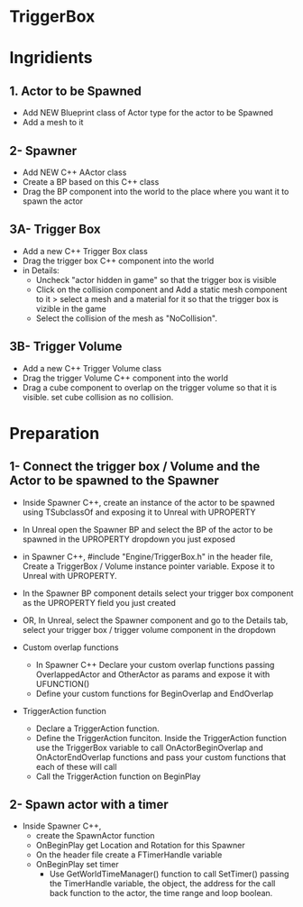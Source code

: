 # TriggerBox

# Ingridients
## 1. Actor to be Spawned
   - Add NEW Blueprint class of Actor type for the actor to be Spawned
   - Add a mesh to it

## 2- Spawner
   - Add NEW C++ AActor class
   - Create a BP based on this C++ class
   - Drag the BP component into the world to the place where you want it to spawn the actor

## 3A- Trigger Box
   - Add a new C++ Trigger Box class
   - Drag the trigger box C++ component into the world
   - in Details:
     - Uncheck "actor hidden in game" so that the trigger box is visible
     - Click on the collision component and Add a static mesh component to it > select a mesh and a material for it so that the trigger box is vizible in the game
     - Select the collision of the mesh as "NoCollision".

## 3B- Trigger Volume
   - Add a new C++ Trigger Volume class
   - Drag the trigger Volume C++ component into the world
   - Drag a cube component to overlap on the trigger volume so that it is visible. set cube collision as no collision.

# Preparation

## 1- Connect the trigger box / Volume and the Actor to be spawned to the Spawner
   - Inside Spawner C++, create an instance of the actor to be spawned using TSubclassOf<type> and exposing it to Unreal with UPROPERTY
   - In Unreal open the Spawner BP and select the BP of the actor to be spawned in the UPROPERTY dropdown you just exposed
   - in Spawner C++, #include "Engine/TriggerBox.h" in the header file, Create a TriggerBox / Volume instance pointer variable. Expose it to Unreal with UPROPERTY. 
   - In the Spawner BP component details select your trigger box component as the UPROPERTY field you just created
   - OR, In Unreal, select the Spawner component and go to the Details tab, select your trigger box / trigger volume component in the dropdown 
   
   - Custom overlap functions
     - In Spawner C++ Declare your custom overlap functions passing OverlappedActor and OtherActor as params and expose it with UFUNCTION()
     - Define your custom functions for BeginOverlap and EndOverlap
   
   - TriggerAction function
     - Declare a TriggerAction function.
     - Define the TriggerAction funciton. Inside the TriggerAction function use the TriggerBox variable to call OnActorBeginOverlap and OnActorEndOverlap functions and pass your custom functions that each of these will call
     - Call the TriggerAction function on BeginPlay

## 2- Spawn actor with a timer
   - Inside Spawner C++,
     - create the SpawnActor function
     - OnBeginPlay get Location and Rotation for this Spawner
     - On the header file create a FTimerHandle variable
     - OnBeginPlay set timer
       - Use GetWorldTimeManager() function to call SetTimer() passing the TimerHandle variable, the object, the address for the call back function to the actor, the time range and loop boolean. 


